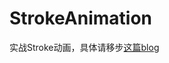 # StrokeAnimation

实战Stroke动画，具体请移步[这篇blog](http://blog.voidmain.guru/blog/2016/06/09/stroke-animation-in-action/)

